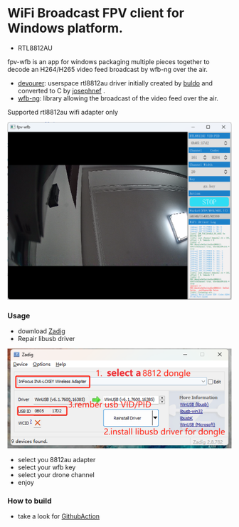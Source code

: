 # WiFi Broadcast FPV client for Windows platform.
- RTL8812AU

fpv-wfb is an app for windows packaging multiple pieces together to decode an H264/H265 video feed broadcast by wfb-ng over the air.

- [devourer](https://github.com/openipc/devourer): userspace rtl8812au driver initially created by [buldo](https://github.com/buldo) and converted to C by [josephnef](https://github.com/josephnef) .
- [wfb-ng](https://github.com/svpcom/wfb-ng): library allowing the broadcast of the video feed over the air.
 
Supported rtl8812au wifi adapter only 

![img.png](img/img.png)

### Usage
- download [Zadig](https://github.com/pbatard/libwdi/releases/download/v1.5.0/zadig-2.8.exe)
- Repair libusb driver

![img.png](img/img1.png)

- select you 8812au adapter
- select your wfb key
- select your drone channel
- enjoy

### How to build
- take a look for 
[GithubAction](https://github.com/TalusL/fpv-wfb/blob/main/.github/workflows/msbuild.yml)
